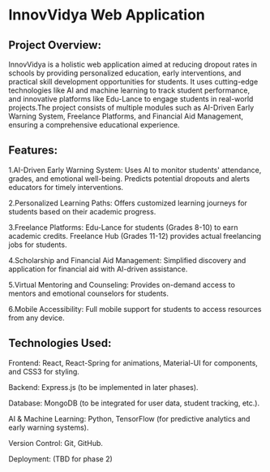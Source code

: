 # InnovVidya Web Application

## Project Overview:

InnovVidya is a holistic web application aimed at reducing dropout rates in schools by providing personalized education, early interventions, and practical skill development opportunities for students. It uses cutting-edge technologies like AI and machine learning to track student performance, and innovative platforms like Edu-Lance to engage students in real-world projects.The project consists of multiple modules such as AI-Driven Early Warning System, Freelance Platforms, and Financial Aid Management, ensuring a comprehensive educational experience.

## Features:

1.AI-Driven Early Warning System:
Uses AI to monitor students' attendance, grades, and emotional well-being.
Predicts potential dropouts and alerts educators for timely interventions.

2.Personalized Learning Paths:
Offers customized learning journeys for students based on their academic progress.

3.Freelance Platforms:
Edu-Lance for students (Grades 8-10) to earn academic credits.
Freelance Hub (Grades 11-12) provides actual freelancing jobs for students.

4.Scholarship and Financial Aid Management:
Simplified discovery and application for financial aid with AI-driven assistance.

5.Virtual Mentoring and Counseling:
Provides on-demand access to mentors and emotional counselors for students.

6.Mobile Accessibility:
Full mobile support for students to access resources from any device.

## Technologies Used:

Frontend: React, React-Spring for animations, Material-UI for components, and CSS3 for styling.

Backend: Express.js (to be implemented in later phases).

Database: MongoDB (to be integrated for user data, student tracking, etc.).

AI & Machine Learning: Python, TensorFlow (for predictive analytics and early warning systems).

Version Control: Git, GitHub.

Deployment: (TBD for phase 2)
